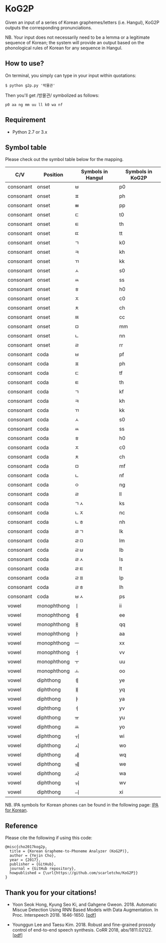 # KoG2P
Given an input of a series of Korean graphemes/letters (i.e. Hangul), KoG2P outputs the corresponding pronunciations.

NB. Your input does not necessarily need to be a lemma or a legitimate sequence of Korean; the system will provide an output based on the phonological rules of Korean for any sequence in Hangul.


## How to use?
On terminal, you simply can type in your input within quotations:

	$ python g2p.py '박물관'

Then you'll get /방물관/ symbolized as follows:

	p0 aa ng mm uu ll k0 wa nf
  
## Requirement
- Python 2.7 or 3.x

  
## Symbol table
Please check out the symbol table below for the mapping.

| C/V       | Position    | Symbols in Hangul | Symbols in KoG2P |
|-----------|-------------|-------|-------|
| consonant | onset       | ㅂ    | p0    |
| consonant | onset       | ㅍ    | ph    |
| consonant | onset       | ㅃ    | pp    |
| consonant | onset       | ㄷ    | t0    |
| consonant | onset       | ㅌ    | th    |
| consonant | onset       | ㄸ    | tt    |
| consonant | onset       | ㄱ    | k0    |
| consonant | onset       | ㅋ    | kh    |
| consonant | onset       | ㄲ    | kk    |
| consonant | onset       | ㅅ    | s0    |
| consonant | onset       | ㅆ    | ss    |
| consonant | onset       | ㅎ    | h0    |
| consonant | onset       | ㅈ    | c0    |
| consonant | onset       | ㅊ    | ch    |
| consonant | onset       | ㅉ    | cc    |
| consonant | onset       | ㅁ    | mm    |
| consonant | onset       | ㄴ    | nn    |
| consonant | onset       | ㄹ    | rr    |
| consonant | coda        | ㅂ    | pf    |
| consonant | coda        | ㅍ    | ph    |
| consonant | coda        | ㄷ    | tf    |
| consonant | coda        | ㅌ    | th    |
| consonant | coda        | ㄱ    | kf    |
| consonant | coda        | ㅋ    | kh    |
| consonant | coda        | ㄲ    | kk    |
| consonant | coda        | ㅅ    | s0    |
| consonant | coda        | ㅆ    | ss    |
| consonant | coda        | ㅎ    | h0    |
| consonant | coda        | ㅈ    | c0    |
| consonant | coda        | ㅊ    | ch    |
| consonant | coda        | ㅁ    | mf    |
| consonant | coda        | ㄴ    | nf    |
| consonant | coda        | ㅇ    | ng    |
| consonant | coda        | ㄹ    | ll    |
| consonant | coda        | ㄱㅅ  | ks    |
| consonant | coda        | ㄴㅈ  | nc    |
| consonant | coda        | ㄴㅎ  | nh    |
| consonant | coda        | ㄹㄱ  | lk    |
| consonant | coda        | ㄹㅁ  | lm    |
| consonant | coda        | ㄹㅂ  | lb    |
| consonant | coda        | ㄹㅅ  | ls    |
| consonant | coda        | ㄹㅌ  | lt    |
| consonant | coda        | ㄹㅍ  | lp    |
| consonant | coda        | ㄹㅎ  | lh    |
| consonant | coda        | ㅂㅅ  | ps    |
| vowel     | monophthong | ㅣ    | ii    |
| vowel     | monophthong | ㅔ    | ee    |
| vowel     | monophthong | ㅐ    | qq    |
| vowel     | monophthong | ㅏ    | aa    |
| vowel     | monophthong | ㅡ    | xx    |
| vowel     | monophthong | ㅓ    | vv    |
| vowel     | monophthong | ㅜ    | uu    |
| vowel     | monophthong | ㅗ    | oo    |
| vowel     | diphthong   | ㅖ    | ye    |
| vowel     | diphthong   | ㅒ    | yq    |
| vowel     | diphthong   | ㅑ    | ya    |
| vowel     | diphthong   | ㅕ    | yv    |
| vowel     | diphthong   | ㅠ    | yu    |
| vowel     | diphthong   | ㅛ    | yo    |
| vowel     | diphthong   | ㅟ    | wi    |
| vowel     | diphthong   | ㅚ    | wo    |
| vowel     | diphthong   | ㅙ    | wq    |
| vowel     | diphthong   | ㅞ    | we    |
| vowel     | diphthong   | ㅘ    | wa    |
| vowel     | diphthong   | ㅝ    | wv    |
| vowel     | diphthong   | ㅢ    | xi    |
  
NB. IPA symbols for Korean phones can be found in the following page: [IPA for Korean](https://en.wikipedia.org/wiki/Help:IPA_for_Korean).   

## Reference
Please cite the following if using this code:

	@misc{cho2017kog2p,
	  title = {Korean Grapheme-to-Phoneme Analyzer (KoG2P)},
	  author = {Yejin Cho},
	  year = {2017},
	  publisher = {GitHub},
	  journal = {GitHub repository},
	  howpublished = {\url{https://github.com/scarletcho/KoG2P}}
	}

## Thank you for your citations!

- Yoon Seok Hong, Kyung Seo Ki, and Gahgene Gweon. 2018. Automatic Miscue Detection Using RNN Based Models with Data Augmentation. In Proc. Interspeech 2018. 1646-1650. [[pdf](https://www.isca-speech.org/archive/Interspeech_2018/pdfs/1644.pdf)]

- Younggun Lee and Taesu Kim. 2018. Robust and fine-grained prosody control of end-to-end speech synthesis. CoRR 2018, abs/1811.02122. [[pdf](https://arxiv.org/abs/1811.09364)]
